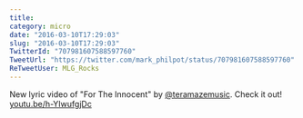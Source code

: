 ```yaml
---
title: 
category: micro
date: "2016-03-10T17:29:03"
slug: "2016-03-10T17:29:03"
TwitterId: "707981607588597760"
TweetUrl: "https://twitter.com/mark_philpot/status/707981607588597760"
ReTweetUser: MLG_Rocks
---
```


<i class="fa fa-retweet" aria-hidden="true"></i> New lyric video of "For The
Innocent" by [@teramazemusic](https://twitter.com/teramazemusic). Check it out!
[youtu.be/h-YIwufgjDc](https://youtu.be/h-YIwufgjDc)
